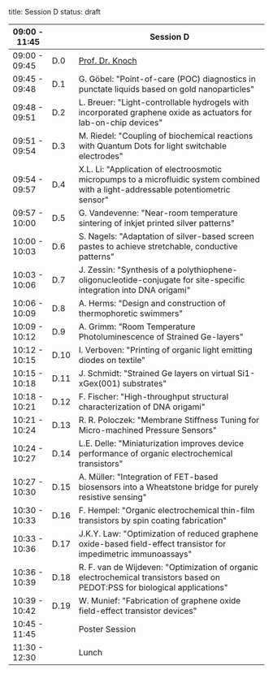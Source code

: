 title: Session D
status: draft

|09:00 - 11:45||**Session D**|
|---|---|---|
|09:00 - 09:45| D.0 |[Prof. Dr. Knoch](programm/TutorialD.html)|
|09:45 - 09:48 | D.1 |G. Göbel: "Point-of-care (POC) diagnostics in punctate liquids based on gold nanoparticles"|
|09:48 - 09:51 | D.2 |L. Breuer: "Light-controllable hydrogels with incorporated graphene oxide as actuators for lab-on-chip devices"|
|09:51 - 09:54 | D.3 |M. Riedel: "Coupling of biochemical reactions with Quantum Dots for light switchable electrodes"|
|09:54 - 09:57 | D.4 |X.L. Li: "Application of electroosmotic micropumps to a microfluidic system combined with a light-addressable potentiometric sensor"|
|09:57 - 10:00 | D.5 |G. Vandevenne: "Near-room temperature sintering of inkjet printed silver patterns"|
|10:00 - 10:03 | D.6 |S. Nagels: "Adaptation of silver-based screen pastes to achieve stretchable, conductive patterns"|
|10:03 - 10:06 | D.7 |J. Zessin: "Synthesis of a polythiophene-oligonucleotide-conjugate for site-specific integration into DNA origami"|
|10:06 - 10:09 | D.8 |A. Herms: "Design and construction of thermophoretic swimmers"|
|10:09 - 10:12 | D.9 |A. Grimm: "Room Temperature Photoluminescence of Strained Ge-layers"|
|10:12 - 10:15 | D.10 |I. Verboven: "Printing of organic light emitting diodes on textile"|
|10:15 - 10:18 | D.11 |J. Schmidt: "Strained Ge layers on virtual Si1-xGex(001) substrates"|
|10:18 - 10:21 | D.12 |F. Fischer: "High-throughput structural characterization of DNA origami"|
|10:21 - 10:24 | D.13 |R. R. Poloczek: "Membrane Stiffness Tuning for Micro-machined Pressure Sensors"|
|10:24 - 10:27 | D.14 |L.E. Delle: "Miniaturization improves device performance of organic electrochemical transistors"|
|10:27 - 10:30 | D.15 |A. Müller: "Integration of FET-based biosensors into a Wheatstone bridge for purely resistive sensing"|
|10:30 - 10:33 | D.16 |F. Hempel: "Organic electrochemical thin-film transistors by spin coating fabrication"|
|10:33 - 10:36 | D.17 |J.K.Y. Law: "Optimization of reduced graphene oxide-based field-effect transistor for impedimetric immunoassays"|
|10:36 - 10:39 | D.18 |R. F. van de Wijdeven: "Optimization of organic electrochemical transistors based on PEDOT:PSS for biological applications"|
|10:39 - 10:42 | D.19 |W. Munief: "Fabrication of graphene oxide field-effect transistor devices"|
|10:45 - 11:45 |      |Poster Session|
|11:30 - 12:30 |      |Lunch|
